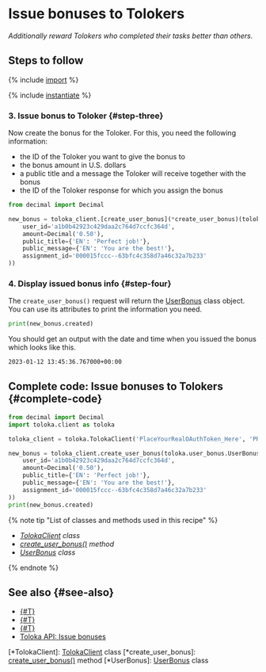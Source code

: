 # Issue bonuses to Tolokers

_Additionally reward Tolokers who completed their tasks better than others._

## Steps to follow

{% include [import](../_includes/recipes/import.md) %}

{% include [instantiate](../_includes/recipes/instantiate.md) %}

### 3. Issue bonus to Toloker {#step-three}

Now create the bonus for the Toloker. For this, you need the following information:

- the ID of the Toloker you want to give the bonus to
- the bonus amount in U.S. dollars
- a public title and a message the Toloker will receive together with the bonus
- the ID of the Toloker response for which you assign the bonus

```python
from decimal import Decimal

new_bonus = toloka_client.[create_user_bonus](*create_user_bonus)(toloka.user_bonus.[UserBonus](*UserBonus)(
    user_id='a1b0b42923c429daa2c764d7ccfc364d',
    amount=Decimal('0.50'),
    public_title={'EN': 'Perfect job!'},
    public_message={'EN': 'You are the best!'},
    assignment_id='000015fccc--63bfc4c358d7a46c32a7b233'
))
```

### 4. Display issued bonus info {#step-four}

The `create_user_bonus()` request will return the [UserBonus](../reference/toloka.client.user_bonus.UserBonus.md) class object. You can use its attributes to print the information you need.

```python
print(new_bonus.created)
```

You should get an output with the date and time when you issued the bonus which looks like this.

```bash
2023-01-12 13:45:36.767000+00:00
```

## Complete code: Issue bonuses to Tolokers {#complete-code}

```python
from decimal import Decimal
import toloka.client as toloka

toloka_client = toloka.TolokaClient('PlaceYourRealOAuthToken_Here', 'PRODUCTION')

new_bonus = toloka_client.create_user_bonus(toloka.user_bonus.UserBonus(
    user_id='a1b0b42923c429daa2c764d7ccfc364d',
    amount=Decimal('0.50'),
    public_title={'EN': 'Perfect job!'},
    public_message={'EN': 'You are the best!'},
    assignment_id='000015fccc--63bfc4c358d7a46c32a7b233'
))
print(new_bonus.created)
```

{% note tip "List of classes and methods used in this recipe" %}

- _[TolokaClient](../reference/toloka.client.TolokaClient.md) class_
- _[create_user_bonus()](../reference/toloka.client.TolokaClient.create_user_bonus.md) method_
- _[UserBonus](../reference/toloka.client.user_bonus.UserBonus.md) class_

{% endnote %}

## See also {#see-also}

- [{#T}](../../guide/concepts/overview.md)
- [{#T}](./learn-basics.md)
- [{#T}](./use-cases.md)
- [Toloka API: Issue bonuses](https://toloka.ai/docs/api/api-reference/#post-/user-bonuses)

[*TolokaClient]: [TolokaClient](../reference/toloka.client.TolokaClient.md) class
[*create_user_bonus]: [create_user_bonus()](../reference/toloka.client.TolokaClient.create_user_bonus.md) method
[*UserBonus]: [UserBonus](../reference/toloka.client.user_bonus.UserBonus.md) class
